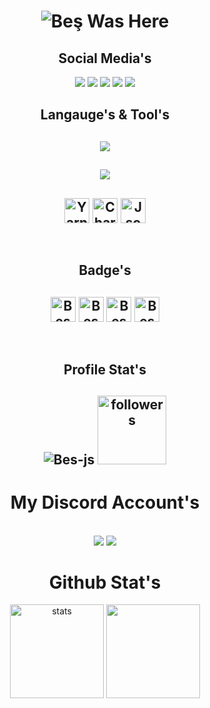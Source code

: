 <h1 align="center"> </🌼Beş>  
<img src="https://readme-typing-svg.herokuapp.com?font=Fira+Code&duration=2500&pause=500&color=14FF00&width=435&lines=%F0%9F%8C%BC+Destek+%26+%C4%B0leti%C5%9Fim+%C4%B0%C3%A7in%3A+Be%C5%9F%230005" alt="Beş Was Here" />
</h1>
<h2 align="center">Social Media's </h2>
<p align="center">
 <a align="center" href="https://discord.com/users/928259219038302258" target"blank_"><img src="https://img.shields.io/badge/Discord%20-7289DA.svg?&style=for-the-badge&logo=discord&logoColor=white"></a>
  <a align="center" href="https://www.github.com/Bes-js" target"blank_"><img src="https://img.shields.io/badge/GitHub%20-191717.svg?&style=for-the-badge&logo=github&logoColor=white"></a>
<a href="https://top.gg/bot/854463472318677022"><img src="https://top.gg/api/widget/servers/854463472318677022.svg"></a>
  <a align="center" href="https://open.spotify.com/user/vwuht447wffml59xtfokakivv?si=26736c6f81d34c45&nd=1" target"blank_"><img src="https://img.shields.io/badge/Spotify%20-1ed760.svg?&style=for-the-badge&logo=spotify&logoColor=white"></a>
 <a align="center" href="https://www.instagram.com/_berknt" target"blank_"><img src="https://img.shields.io/badge/INSTAGRAM%20-DC3175.svg?&style=for-the-badge&logo=instagram&logoColor=white"></a>
 

 <h2 align="center"> Langauge's & Tool's </h2>
 <h2 align="center">
 <img src="https://skillicons.dev/icons?i=cs,js,ts,html,nodejs,mysql,sqlite,mongo,redis,dotnet&theme=dark" />
 </h2>
  <h2 align="center">
 <img src="https://skillicons.dev/icons?i=azure,express,gitlab,postman,powershell,regex,stackoverflow,vscode,visualstudio,atom&theme=dark" />
  </h2>
 
 
  <h2 align="center">
 <img align="center" alt="Yarn" width="40px" src="https://cdn.discordapp.com/emojis/1077712529301721149.png?size=128&quality=lossless" />
 <img align="center" alt="ChartJS" width="40px" src="https://cdn.discordapp.com/emojis/1077714784335700058.png?size=128&quality=lossless" />
 <img align="center" alt="Json" width="40px" src="https://cdn.discordapp.com/emojis/1077716034234097744.webp?size=128&quality=lossless" />
 </h2>
</br>

<h2 align="center"> Badge's </h2>
<h2 align="center">
<img align="center" alt="Beş" width="40px" src="https://cdn.discordapp.com/attachments/950167988127006821/1045777095957168218/Snapchat-Offical-Lens-Creator-Badge.png" />
 <img align="center" alt="Beş" width="40px" src="https://cdn.discordapp.com/attachments/950167988127006821/1045777834607640646/230x0w.png" />
 <img align="center" alt="Beş" width="40px" src="https://cdn.discordapp.com/emojis/1042377154350043228.png?size=96" />
 <img align="center" alt="Beş" width="40px" src="https://cdn.discordapp.com/emojis/963191315049353297.gif?size=128&quality=lossless" />
 </h2>
</br>

<h2 align="center"> Profile Stat's </h2>
<h2 align="center">
<img src="https://komarev.com/ghpvc/?username=Bes-js&label=Ziyaretçi%20Sayısı&color=552b75" alt="Bes-js"/>
<img alt="followers" title="Github'dan Takip Et" src="https://img.shields.io/github/followers/Bes-js?color=236ad3&labelColor=1155ba&style=for-the-badge&logo=github&label=follower" width="110px" /></a>
</h2>


<h1 align="center"> My Discord Account's </h1>

<h2 align="center">
  <img src="https://lanyard-profile-readme.vercel.app/api/928259219038302258?theme=light&hideDiscrim=true&hideBadges=false&bg=376074&borderRadius=30px&idleMessage=İletişim%20İçin%20Tıkla" align="center" />
 <img src="https://lanyard-profile-readme.vercel.app/api/798615228728082462?theme=light&hideDiscrim=true&hideBadges=false&bg=376074&borderRadius=30px&idleMessage=İletişim%20İçin%20Beş#0005" align="center" />
 </h2>

<h1 align="center"> Github Stat's </h1>
<p align="center">
   <img src="https://github-readme-stats.vercel.app/api?username=Bes-js&count_private=true&show_icons=true&theme=midnight-purple&hide_border=true" width="%150" height="150px" alt="stats" align="center" />
   <img src="https://github-readme-stats.vercel.app/api/top-langs/?username=Bes-js&layout=compact&show_icons=true&theme=midnight-purple&hide_border=true"width="%100" height="150px" align="center" />
